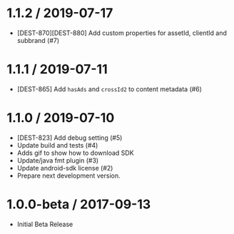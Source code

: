 
1.1.2 / 2019-07-17
==================

  * [DEST-870][DEST-880] Add custom properties for assetId, clientId and subbrand (#7)

1.1.1 / 2019-07-11
==================

  * [DEST-865] Add `hasAds` and `crossId2` to content metadata (#6)

1.1.0 / 2019-07-10
==================

  * [DEST-823] Add debug setting (#5)
  * Update build and tests (#4)
  * Adds gif to show how to download SDK
  * Update/java fmt plugin (#3)
  * Update android-sdk license (#2)
  * Prepare next development version.
  
1.0.0-beta / 2017-09-13
===================================

  * Initial Beta Release
